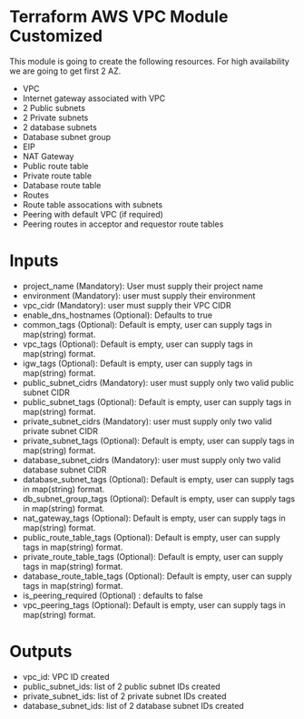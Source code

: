 # Terraform AWS VPC Module Customized

This module is going to create the following resources. For high availability we are going to get first 2 AZ.

* VPC
* Internet gateway associated with VPC
* 2 Public subnets
* 2 Private subnets
* 2 database subnets
* Database subnet group
* EIP
* NAT Gateway
* Public route table
* Private route table
* Database route table
* Routes
* Route table assocations with subnets
* Peering with default VPC (if required)
* Peering routes in acceptor and requestor route tables

# Inputs
* project_name (Mandatory): User must supply their project name
* environment (Mandatory): user must supply their environment
* vpc_cidr (Mandatory): user must supply their VPC CIDR
* enable_dns_hostnames (Optional): Defaults to true
* common_tags (Optional): Default is empty, user can supply tags in map(string) format.
* vpc_tags (Optional): Default is empty, user can supply tags in map(string) format.
* igw_tags (Optional): Default is empty, user can supply tags in map(string) format.
* public_subnet_cidrs (Mandatory): user must supply only two valid public subnet CIDR
* public_subnet_tags (Optional): Default is empty, user can supply tags in map(string) format.
* private_subnet_cidrs (Mandatory): user must supply only two valid private subnet CIDR
* private_subnet_tags (Optional): Default is empty, user can supply tags in map(string) format.
* database_subnet_cidrs (Mandatory): user must supply only two valid database subnet CIDR
* database_subnet_tags (Optional): Default is empty, user can supply tags in map(string) format.
* db_subnet_group_tags (Optional): Default is empty, user can supply tags in map(string) format.
* nat_gateway_tags (Optional): Default is empty, user can supply tags in map(string) format.
* public_route_table_tags (Optional): Default is empty, user can supply tags in map(string) format.
* private_route_table_tags (Optional): Default is empty, user can supply tags in map(string) format.
* database_route_table_tags (Optional): Default is empty, user can supply tags in map(string) format.
* is_peering_required (Optional) : defaults to false
* vpc_peering_tags (Optional): Default is empty, user can supply tags in map(string) format.

# Outputs
* vpc_id: VPC ID created
* public_subnet_ids: list of 2 public subnet IDs created
* private_subnet_ids: list of 2 private subnet IDs created
* database_subnet_ids: list of 2 database subnet IDs created

